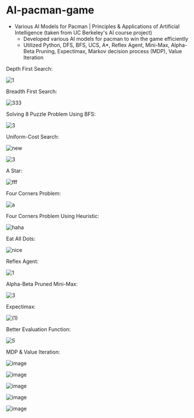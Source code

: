 # AI-pacman-game

* Various AI Models for Pacman | Principles & Applications of Artificial Intelligence (taken from UC Berkeley's AI course project)
  * Developed various AI models for pacman to win the game efficiently
  * Utilized Python, DFS, BFS, UCS, A*, Reflex Agent, Mini-Max, Alpha-Beta Pruning, Expectimax, Markov decision process (MDP), Value Iteration

Depth First Search:

![1](https://github.com/amirbelbasi/AI-pacman-game/assets/58425120/a1614ece-0d0d-4d2f-adf0-6aafce034004)

Breadth First Search:

![333](https://github.com/amirbelbasi/AI-pacman-game/assets/58425120/de63b126-e002-420a-ba62-6ad474d9b1a4)

Solving 8 Puzzle Problem Using BFS:

![3](https://github.com/amirbelbasi/AI-pacman-game/assets/58425120/ba667e4f-039e-4d60-8bff-fae26f5b54a5)

Uniform-Cost Search:

![new](https://github.com/amirbelbasi/AI-pacman-game/assets/58425120/405d4697-ea04-4580-a8ca-ff8375ab235e)

![3](https://github.com/amirbelbasi/AI-pacman-game/assets/58425120/e78c10f7-06e0-4659-b2fc-0a4225e3c47b)

A Star:

![fff](https://github.com/amirbelbasi/AI-pacman-game/assets/58425120/60bf196d-40be-4d2d-97c0-022b4132bf73)

Four Corners Problem:

![a](https://github.com/amirbelbasi/AI-pacman-game/assets/58425120/ef82c946-ddc1-4ab3-8c03-68fa7cd64a65)

Four Corners Problem Using Heuristic:

![haha](https://github.com/amirbelbasi/AI-pacman-game/assets/58425120/d64c3d80-6f63-4d5f-ac52-ace92bb39f9c)

Eat All Dots:

![nice](https://github.com/amirbelbasi/AI-pacman-game/assets/58425120/c0cdf35b-6281-417f-a143-6f2b27ac9911)

Reflex Agent:

![1](https://github.com/amirbelbasi/AI-pacman-game/assets/58425120/f7688f91-d504-49e2-bc5d-bdc49dc4e493)

Alpha-Beta Pruned Mini-Max:

![3](https://github.com/amirbelbasi/AI-pacman-game/assets/58425120/fc892d3b-448a-4259-a372-4207d501fbe9)

Expectimax:

![(1)](https://github.com/amirbelbasi/AI-pacman-game/assets/58425120/9648e44b-e912-442c-94d6-4feda56126d5)

Better Evaluation Function:

![5](https://github.com/amirbelbasi/AI-pacman-game/assets/58425120/689434c9-2c05-4a92-8ada-2cef069d9799)

MDP & Value Iteration:

![image](https://github.com/amirbelbasi/AI-pacman-game/assets/58425120/852ba75f-796d-4514-b4cd-5800f8382cb9)

![image](https://github.com/amirbelbasi/AI-pacman-game/assets/58425120/073989f8-a0c7-4f04-9248-4c0a6c068498)

![image](https://github.com/amirbelbasi/AI-pacman-game/assets/58425120/064d6a92-f25d-41c9-81d7-8b22d49e4d90)

![image](https://github.com/amirbelbasi/AI-pacman-game/assets/58425120/04e151ce-38c1-462a-8e87-3dc11dcdff7b)

![image](https://github.com/amirbelbasi/AI-pacman-game/assets/58425120/ec524044-376b-4fff-a92f-758735c5944b)

